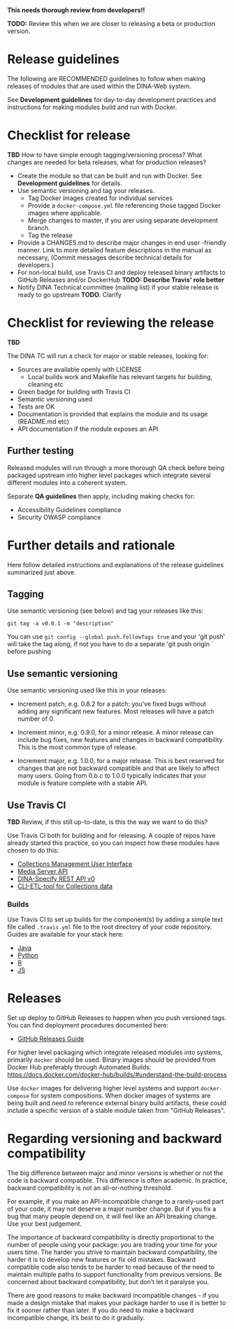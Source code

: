 **This needs thorough review from developers!!**

**TODO:** Review this when we are closer to releasing a beta or production version.


# Release guidelines

The following are RECOMMENDED guidelines to follow when making releases of modules that are used within the DINA-Web system.

See **Development guidelines** for day-to-day development practices and instructions for making modules build and run with Docker.


# Checklist for release

**TBD** How to have simple enough tagging/versioning process? What changes are needed for beta releases, what for production releases?

- Create the module so that can be built and run with Docker. See **Development guidelines** for details.
- Use semantic versioning and tag your releases.
  - Tag Docker images created for individual services
  - Provide a `docker-compose.yml` file referencing those tagged Docker images where applicable.
  - Merge changes to master, if you arer using separate development branch.
  - Tag the release
- Provide a CHANGES.md to describe major changes in end user -friendly manner. Link to more detailed feature descriptions in the manual as necessary, (Commit messages describe technical details for developers.)
- For non-local build, use Travis CI and deploy released binary artifacts to GitHub Releases and/or DockerHub **TODO: Describe Travis' role better**
- Notify DINA Technical committee (mailing list) if your stable release is ready to go upstream **TODO**: Clarify


# Checklist for reviewing the release

**TBD**

The DINA TC will run a check for major or stable releases, looking for:

  - Sources are available openly with LICENSE
	- Local builds work and Makefile has relevant targets for building, cleaning etc
  - Green badge for building with Travis CI
  - Semantic versioning used
  - Tests are OK
  - Documentation is provided that explains the module and its usage (README.md etc)
  - API documentation if the module exposes an API

## Further testing

Released modules will run through a more thorough QA check before being packaged upstream into higher level packages which integrate several different modules into a coherent system. 

Separate **QA guidelines** then apply, including making checks for:

  - Accessibility Guidelines compliance
  - Security OWASP compliance


# Further details and rationale

Here follow detailed instructions and explanations of the release guidelines summarized just above. 

## Tagging

Use semantic versioning (see below) and tag your releases like this:

    git tag -a v0.0.1 -m "description"
   
You can use `git config --global push.followTags true` and your 'git push' will take the tag along, if not you have to do a separate 'git push origin <tag>` before pushing

## Use semantic versioning

Use semantic versioning used like this in your releases:

  * Increment patch, e.g. 0.8.2 for a patch: you’ve fixed bugs without adding any significant new features. Most releases will have a patch number of 0.

  * Increment minor, e.g. 0.9.0, for a minor release. A minor release can include bug fixes, new features and changes in backward compatibility. This is the most common type of release. 
  
  * Increment major, e.g. 1.0.0, for a major release. This is best reserved for changes that are not backward compatible and that are likely to affect many users. Going from 0.b.c to 1.0.0 typically indicates that your module is feature complete with a stable API.

## Use Travis CI

**TBD** Review, if this still up-to-date, is this the way we want to do this?

Use Travis CI both for building and for releasing. A couple of repos have already started this practice, so you can inspect how these modules have chosen to do this:

  - [Collections Management User Interface](https://github.com/DINA-Web/collections-ui)
  - [Media Server API](https://github.com/DINA-Web/mediaserver-module)
  - [DINA-Specify REST API v0](https://github.com/idali0226/dina-web)
  - [CLI-ETL-tool for Collections data](https://github.com/jmenglund/CollectionBatchTool)

### Builds

Use Travis CI to set up builds for the component(s) by adding a simple text file called  `.travis.yml` file to the root directory of your code repository. Guides are available for your stack here:

  - [Java](https://docs.travis-ci.com/user/languages/java)
  - [Python](https://docs.travis-ci.com/user/languages/python)
  - [R](https://docs.travis-ci.com/user/languages/r)
  - [JS](https://docs.travis-ci.com/user/languages/javascript-with-nodejs)

# Releases

Set up deploy to GitHub Releases to happen when you push versioned tags. You can find deployment procedures documented here: 

  - [GitHub Releases Guide](https://docs.travis-ci.com/user/deployment/releases)

For higher level packaging which integrate released modules into systems, primarily `docker` should be used. Binary images should be provided from Docker Hub preferably through Automated Builds: https://docs.docker.com/docker-hub/builds/#understand-the-build-process

Use `docker` images for delivering higher level systems and support `docker-compose` for system compositions. When docker images of systems are being built and need to reference external binary build artifacts, these could include a specific version of a stable module taken from "GitHub Releases".

# Regarding versioning and backward compatibility

The big difference between major and minor versions is whether or not the code is backward compatible. This difference is often academic. In practice, backward compatibility is not an all-or-nothing threshold. 

For example, if you make an API-incompatible change to a rarely-used part of your code, it may not deserve a major number change. But if you fix a bug that many people depend on, it will feel like an API breaking change. Use your best judgement.

The importance of backward compatibility is directly proportional to the number of people using your package: you are trading your time for your users time. The harder you strive to maintain backward compatibility, the harder it is to develop new features or fix old mistakes. 
Backward compatible code also tends to be harder to read because of the need to maintain multiple paths to support functionality from previous versions. Be concerned about backward compatibility, but don’t let it paralyse you.

There are good reasons to make backward incompatible changes - if you made a design mistake that makes your package harder to use it is better to fix it sooner rather than later. If you do need to make a backward incompatible change, it’s best to do it gradually.

